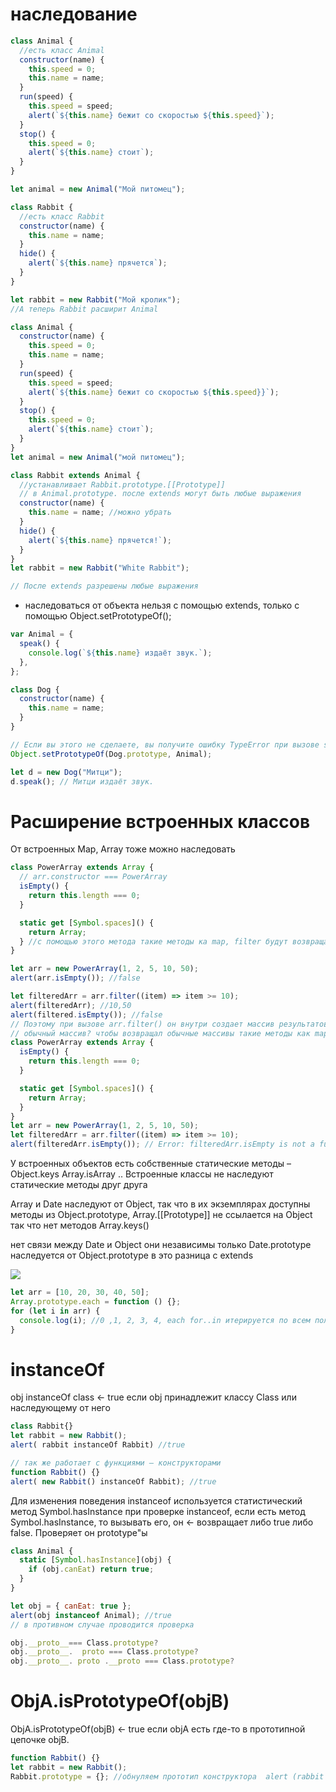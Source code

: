 <!-- наследование ----------------------------------------------------------------------------------------------------------------------------->

# наследование

```js
class Animal {
  //есть класс Animal
  constructor(name) {
    this.speed = 0;
    this.name = name;
  }
  run(speed) {
    this.speed = speed;
    alert(`${this.name} бежит со скоростью ${this.speed}`);
  }
  stop() {
    this.speed = 0;
    alert(`${this.name} стоит`);
  }
}

let animal = new Animal("Мой питомец");

class Rabbit {
  //есть класс Rabbit
  constructor(name) {
    this.name = name;
  }
  hide() {
    alert(`${this.name} прячется`);
  }
}

let rabbit = new Rabbit("Мой кролик");
//А теперь Rabbit расширит Animal

class Animal {
  constructor(name) {
    this.speed = 0;
    this.name = name;
  }
  run(speed) {
    this.speed = speed;
    alert(`${this.name} бежит со скоростью ${this.speed}}`);
  }
  stop() {
    this.speed = 0;
    alert(`${this.name} стоит`);
  }
}
let animal = new Animal("мой питомец");

class Rabbit extends Animal {
  //устанавливает Rabbit.prototype.[[Prototype]]
  // в Animal.prototype. после extends могут быть любые выражения
  constructor(name) {
    this.name = name; //можно убрать
  }
  hide() {
    alert(`${this.name} прячется!`);
  }
}
let rabbit = new Rabbit("White Rabbit");

// После extends разрешены любые выражения
```

- наследоваться от объекта нельзя с помощью extends, только с помощью Object.setPrototypeOf();

```js
var Animal = {
  speak() {
    console.log(`${this.name} издаёт звук.`);
  },
};

class Dog {
  constructor(name) {
    this.name = name;
  }
}

// Если вы этого не сделаете, вы получите ошибку TypeError при вызове speak.
Object.setPrototypeOf(Dog.prototype, Animal);

let d = new Dog("Митци");
d.speak(); // Митци издаёт звук.
```

# Расширение встроенных классов

От встроенных Map, Array тоже можно наследовать

```js
class PowerArray extends Array {
  // arr.constructor === PowerArray
  isEmpty() {
    return this.length === 0;
  }

  static get [Symbol.spaces]() {
    return Array;
  } //с помощью этого метода такие методы ка map, filter будут возвращать не powerArray а обычные Array без расширенных методов
}

let arr = new PowerArray(1, 2, 5, 10, 50);
alert(arr.isEmpty()); //false

let filteredArr = arr.filter((item) => item >= 10);
alert(filteredArr); //10,50
alert(filtered.isEmpty()); //false
// Поэтому при вызове arr.filter() он внутри создает массив результатов именно используя arr.constructor а не
// обычный массив? чтобы возвращал обычные массивы такие методы как map, filter
class PowerArray extends Array {
  isEmpty() {
    return this.length === 0;
  }

  static get [Symbol.spaces]() {
    return Array;
  }
}
let arr = new PowerArray(1, 2, 5, 10, 50);
let filteredArr = arr.filter((item) => item >= 10);
alert(filteredArr.isEmpty()); // Error: filteredArr.isEmpty is not a function
```

У встроенных объектов есть собственные статические методы – Object.keys Array.isArray ..
Встроенные классы не наследуют статические методы друг друга

Array и Date наследуют от Object, так что в их экземплярах доступны методы из Object.prototype,
Array.[[Prototype]] не ссылается на Object так что нет методов Array.keys()

нет связи между Date и Object они независимы только Date.prototype наследуется от Object.prototype в это разница с extends

<img src='./assets/js/class-static-inheritance.png'/>

```js
let arr = [10, 20, 30, 40, 50];
Array.prototype.each = function () {};
for (let i in arr) {
  console.log(i); //0 ,1, 2, 3, 4, each for..in итерируется по всем полям объекта и его прототипов (т.е. проходит по всей цепочке прототипов).
}
```

<!-- instanceOf ------------------------------------------------------------------------------------------------------------------------------>

# instanceOf

obj instanceOf class ← true если obj принадлежит классу Class или наследующему от него

```js
class Rabbit{}
let rabbit = new Rabbit();
alert( rabbit instanceOf Rabbit) //true

// так же работает с функциями – конструкторами
function Rabbit() {}
alert( new Rabbit() instanceOf Rabbit); //true

```

Для изменения поведения instanceof используется статистический метод Symbol.hasInstance
при проверке instanceof, если есть метод Symbol.hasInstance, то вызывать его, он ← возвращает либо true
либо false. Проверяет он prototype"ы

```js
class Animal {
  static [Symbol.hasInstance](obj) {
    if (obj.canEat) return true;
  }
}

let obj = { canEat: true };
alert(obj instanceof Animal); //true
// в противном случае проводится проверка

obj.__proto__=== Class.prototype?
obj.__proto__.  proto === Class.prototype?
obj.__proto__. proto .__proto === Class.prototype?

```

<!-- ObjA.isPrototypeOf(objB) ---------------------------------------------------------------------------------------------------------------->

# ObjA.isPrototypeOf(objB)

ObjA.isPrototypeOf(objB) ← true если objA есть где-то в прототипной цепочке objB.

```js
function Rabbit() {}
let rabbit = new Rabbit();
Rabbit.prototype = {}; //обнуляем прототип конструктора  alert (rabbit instanceof Rabbit);//false
```
